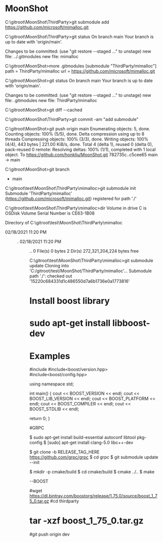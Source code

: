 # MoonShot

C:\gitroot\MoonShot\ThirdParty>git submodule add https://github.com/microsoft/mimalloc.git


C:\gitroot\MoonShot\ThirdParty>git status
On branch main
Your branch is up to date with 'origin/main'.

Changes to be committed:
  (use "git restore --staged <file>..." to unstage)
        new file:   ../.gitmodules
        new file:   mimalloc



C:\gitroot\MoonShot>more .gitmodules
[submodule "ThirdParty/mimalloc"]
        path = ThirdParty/mimalloc
        url = https://github.com/microsoft/mimalloc.git


C:\gitroot\MoonShot>git status
On branch main
Your branch is up to date with 'origin/main'.

Changes to be committed:
  (use "git restore --staged <file>..." to unstage)
        new file:   .gitmodules
        new file:   ThirdParty/mimalloc


C:\gitroot\MoonShot>git diff --cached

C:\gitroot\MoonShot\ThirdParty>git commit -am "add submodule"



C:\gitroot\MoonShot>git push origin main
Enumerating objects: 5, done.
Counting objects: 100% (5/5), done.
Delta compression using up to 8 threads
Compressing objects: 100% (3/3), done.
Writing objects: 100% (4/4), 443 bytes | 221.00 KiB/s, done.
Total 4 (delta 1), reused 0 (delta 0), pack-reused 0
remote: Resolving deltas: 100% (1/1), completed with 1 local object.
To https://github.com/honkliu/MoonShot.git
   782735c..c5cee65  main -> main

C:\gitroot\MoonShot>git branch
* main

C:\gitroot\test\MoonShot\ThirdParty\mimalloc>git submodule init
Submodule 'ThirdParty/mimalloc' (https://github.com/microsoft/mimalloc.git) registered for path './'

C:\gitroot\test\MoonShot\ThirdParty\mimalloc>dir
 Volume in drive C is OSDisk
 Volume Serial Number is CE63-1B08

 Directory of C:\gitroot\test\MoonShot\ThirdParty\mimalloc

02/18/2021  11:20 PM    <DIR>          .
02/18/2021  11:20 PM    <DIR>          ..
               0 File(s)              0 bytes
               2 Dir(s)  272,321,204,224 bytes free

C:\gitroot\test\MoonShot\ThirdParty\mimalloc>git submodule update
Cloning into 'C:/gitroot/test/MoonShot/ThirdParty/mimalloc'...
Submodule path './': checked out '15220c684331d1c486550d7a6b1736e0a1773816'


# Install boost library

# sudo apt-get install libboost-dev
# Examples
#include <iostream>
#include<boost/version.hpp>
#include<boost/config.hpp>

using namespace std;

int main() {
    cout << BOOST_VERSION << endl;
    cout << BOOST_LIB_VERSION << endl;
    cout << BOOST_PLATFORM << endl;
    cout << BOOST_COMPILER << endl;
    cout << BOOST_STDLIB << endl;

  return 0;
}

#GRPC

 $ sudo apt-get install build-essential autoconf libtool pkg-config
  $ [sudo] apt-get install clang-5.0 libc++-dev

 $ git clone -b RELEASE_TAG_HERE https://github.com/grpc/grpc
 $ cd grpc
 $ git submodule update --init

 $ mkdir -p cmake/build
 $ cd cmake/build
 $ cmake ../..
 $ make

--BOOST

#wget https://dl.bintray.com/boostorg/release/1.75.0/source/boost_1_75_0.tar.gz
#cd thirdparty
# tar -xzf boost_1_75_0.tar.gz

#git push origin dev  
